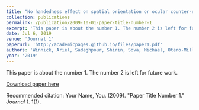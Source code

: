 ```yaml
---
title: "No handedness effect on spatial orientation or ocular counter-roll during lateral head tilts."
collection: publications
permalink: /publication/2009-10-01-paper-title-number-1
excerpt: 'This paper is about the number 1. The number 2 is left for future work.'
date: Jul 6, 2019
venue: 'Journal 1'
paperurl: 'http://academicpages.github.io/files/paper1.pdf'
authors: 'Winnick, Ariel, Sadeghpour, Shirin, Sova, Michael, Otero-Millan, Jorge, Kheradmand, Amir'
year: '2019'
---
```

This paper is about the number 1. The number 2 is left for future work.

[Download paper here](http://academicpages.github.io/files/paper1.pdf)

Recommended citation: Your Name, You. (2009). "Paper Title Number 1." <i>Journal 1</i>. 1(1).
